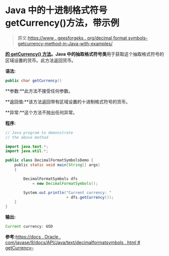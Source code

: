 # Java 中的十进制格式符号 getCurrency()方法，带示例

> 原文:[https://www . geesforgeks . org/decimal format symbols-getcurrency-method-in-Java-with-examples/](https://www.geeksforgeeks.org/decimalformatsymbols-getcurrency-method-in-java-with-examples/)

**[的 **getCurrency()** 方法](https://www.geeksforgeeks.org/tag/java-text-package/)。Java 中的抽取格式符号类**用于获取这个抽取格式符号的区域设置的货币。此方法返回货币。

**语法:**

```java
public char getCurrency()

```

**参数:**此方法不接受任何参数。

**返回值:**该方法返回带有区域设置的十进制格式符号的货币。

**异常:**这个方法不抛出任何异常。

**程序:**

```java
// Java program to demonstrate
// the above method

import java.text.*;
import java.util.*;

public class DecimalFormatSymbolsDemo {
    public static void main(String[] args)
    {

        DecimalFormatSymbols dfs
            = new DecimalFormatSymbols();

        System.out.println("Current currency: "
                           + dfs.getCurrency());
    }
}
```

**输出:**

```java
Current currency: USD

```

**参考:**[https://docs . Oracle . com/javase/9/docs/API/Java/text/decimalformatsymbols . html # getCurrency–](https://docs.oracle.com/javase/9/docs/api/java/text/DecimalFormatSymbols.html#getCurrency--)